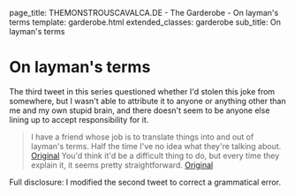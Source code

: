 page_title: THEMONSTROUSCAVALCA.DE - The Garderobe - On layman's terms
template: garderobe.html
extended_classes: garderobe
sub_title: On layman's terms

# On layman's terms

The third tweet in this series questioned whether I'd stolen this joke from somewhere, but I wasn't able to attribute it
to anyone or anything other than me and my own stupid brain, and there doesn't seem to be anyone else lining up to accept 
responsibility for it.

> I have a friend whose job is to translate things into and out of layman's terms. Half the time I've no idea what they're talking about.
[Original](https://twitter.com/FatConan/statuses/431916141926445057)
> You'd think it'd be a difficult thing to do, but every time they explain it, it seems pretty straightforward.
[Original](https://twitter.com/FatConan/statuses/431916141926445057)

Full disclosure: I modified the second tweet to correct a grammatical error.
